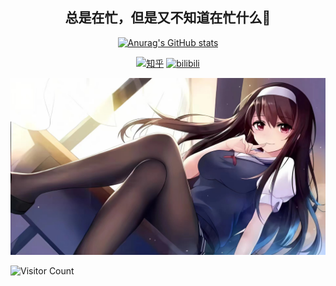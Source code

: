 <div id="title" align=center>

## 总是在忙，但是又不知道在忙什么🥰

[![Anurag's GitHub stats](https://github-readme-stats.vercel.app/api?username=emptystack1024&show_icons=true&theme=tokyonight)](https://b23.tv/iEJTnPp)

[![知乎](https://img.shields.io/badge/%E7%9F%A5%E4%B9%8E-mq%E7%99%BD-blue)](https://www.zhihu.com/people/bu-lang-bu-xiu-96)
[![bilibili](https://img.shields.io/badge/BiliBili-赫尔德莫斯-blue)](https://space.bilibili.com/583572093?spm_id_from=333.1007.0.0)

</div>

![头像](image/头像.jpg)

![Visitor Count](https://profile-counter.glitch.me/emptystack1024/count.svg)
